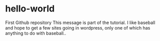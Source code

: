 # hello-world
First Github repository
This message is part of the tutorial.  I like baseball and hope to get a few sites going in wordpress, only one of which has anything to do with baseball..

